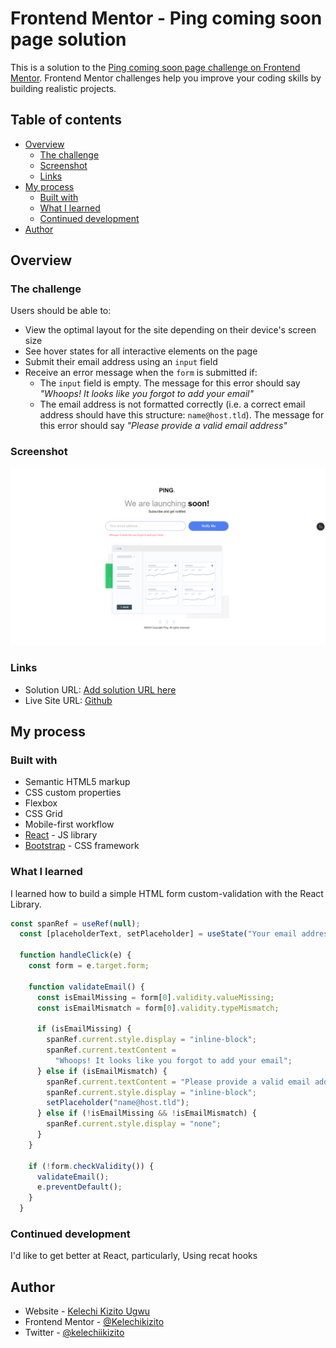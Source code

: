 # Frontend Mentor - Ping coming soon page solution

This is a solution to the [Ping coming soon page challenge on Frontend Mentor](https://www.frontendmentor.io/challenges/ping-single-column-coming-soon-page-5cadd051fec04111f7b848da). Frontend Mentor challenges help you improve your coding skills by building realistic projects. 

## Table of contents

- [Overview](#overview)
  - [The challenge](#the-challenge)
  - [Screenshot](#screenshot)
  - [Links](#links)
- [My process](#my-process)
  - [Built with](#built-with)
  - [What I learned](#what-i-learned)
  - [Continued development](#continued-development)
- [Author](#author)

## Overview

### The challenge

Users should be able to:

- View the optimal layout for the site depending on their device's screen size
- See hover states for all interactive elements on the page
- Submit their email address using an `input` field
- Receive an error message when the `form` is submitted if:
	- The `input` field is empty. The message for this error should say *"Whoops! It looks like you forgot to add your email"*
	- The email address is not formatted correctly (i.e. a correct email address should have this structure: `name@host.tld`). The message for this error should say *"Please provide a valid email address"*

### Screenshot

![](./ping-coming-soon-page/screenshot.png)


### Links

- Solution URL: [Add solution URL here](https://your-solution-url.com)
- Live Site URL: [Github](https://github.com/Kelechikizito/ping-coming-soon-page-master)

## My process

### Built with

- Semantic HTML5 markup
- CSS custom properties
- Flexbox
- CSS Grid
- Mobile-first workflow
- [React](https://reactjs.org/) - JS library
- [Bootstrap](https://icons.getbootstrap.com/) - CSS framework


### What I learned

I learned how to build a simple HTML form custom-validation with the React Library.

```jsx
const spanRef = useRef(null);
  const [placeholderText, setPlaceholder] = useState("Your email address...");

  function handleClick(e) {
    const form = e.target.form;

    function validateEmail() {
      const isEmailMissing = form[0].validity.valueMissing;
      const isEmailMismatch = form[0].validity.typeMismatch;

      if (isEmailMissing) {
        spanRef.current.style.display = "inline-block";
        spanRef.current.textContent =
          "Whoops! It looks like you forgot to add your email";
      } else if (isEmailMismatch) {
        spanRef.current.textContent = "Please provide a valid email address";
        spanRef.current.style.display = "inline-block";
        setPlaceholder("name@host.tld");
      } else if (!isEmailMissing && !isEmailMismatch) {
        spanRef.current.style.display = "none";
      }
    }

    if (!form.checkValidity()) {
      validateEmail();
      e.preventDefault();
    }
  }
```


### Continued development

I'd like to get better at React, particularly, Using recat hooks

## Author

- Website - [Kelechi Kizito Ugwu](https://www.your-site.com)
- Frontend Mentor - [@Kelechikizito](https://www.frontendmentor.io/profile/Kelechikizito)
- Twitter - [@kelechiikizito](https://www.x.com/kelechiikizito)
